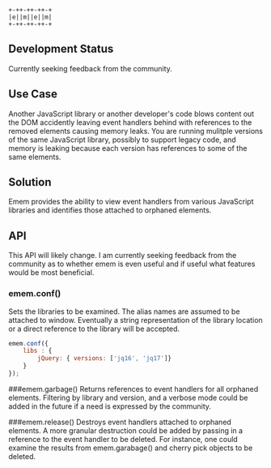 ````
+-++-++-++-+
|e||m||e||m|
+-++-++-++-+
````

Development Status
------------------
Currently seeking feedback from the community.

Use Case
--------
Another JavaScript library or another developer's code blows content out the DOM accidently leaving event handlers behind with references to the removed elements causing memory leaks. 
You are running mulitple versions of the same JavaScript library, possibly to support legacy code, and memory is leaking because each version has references to some of the same elements. 

Solution
--------
Emem provides the ability to view event handlers from various JavaScript libraries and identifies those attached to orphaned elements.

API
---
This API will likely change. I am currently seeking feedback from the community as to whether emem is even useful and if useful what features would be most beneficial.

### emem.conf()
Sets the libraries to be examined. The alias names are assumed to be attached to window. Eventually a string representation of the library location or a direct reference to the library will be accepted.

```javascript
emem.conf({
	libs : {
		jQuery: { versions: ['jq16', 'jq17']}                         
	}
});
```

###emem.garbage()
Returns references to event handlers for all orphaned elements. Filtering by library and version, and a verbose mode could be added in the future if a need is expressed by the community.

###emem.release()
Destroys event handlers attached to orphaned elements. A more granular destruction could be added by passing in a reference to the event handler to be deleted. For instance, one could examine the results from emem.garabage() and cherry pick objects to be deleted.
